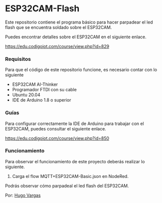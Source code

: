 # ESP32CAM-Flash

Este repositorio contiene el programa básico para hacer parpadear el led flash que se encuentra soldado sobre el ESP32CAM.

Puedes encontrar detalles sobre el ESP32CAM en el siguiente enlace.

https://edu.codigoiot.com/course/view.php?id=829

### Requisitos
Para que el código de este repositorio funcione, es necesario contar con lo siguiente

- ESP32CAM AI-Thinker
- Programador FTDI con su cable
- Ubuntu 20.04
- IDE de Arduino 1.8 o superior

### Guías
Para configurar correctamente la IDE de Arduino para trabajar con el ESP32CAM, puedes consultar el siguiente enlace.

https://edu.codigoiot.com/course/view.php?id=850

### Funcionamiento
Para observar el funcionamiento de este proyecto deberás realizar lo siguiente.

1. Carga el flow MQTT+ESP32CAM-Basic.json en NodeRed.

Podrás observar cómo parpadeal el led flash del ESP32CAM.

Por: [Hugo Vargas](https://github.com/hugoescalpelo)